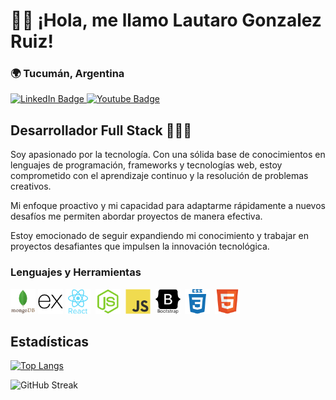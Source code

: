 <h1>👋🏻 ¡Hola, me llamo Lautaro Gonzalez Ruiz!</h1>
<h3>🌍 Tucumán, Argentina</h3>
   <a href="https://www.linkedin.com/in/lautagruiz/">
      <img src="https://img.shields.io/badge/LinkedIn-blue?style=for-the-badge&logo=linkedin&logoColor=white" alt="LinkedIn Badge"/>
  </a> 
  <a href="mailto:lautawork@gmail.com">
    <img src="https://img.shields.io/badge/gmail-red?style=for-the-badge&logo=gmail&logoColor=white" alt="Youtube Badge"/>
  </a>
  <h2>Desarrollador Full Stack 👨🏻‍💻</h2>
  <p>Soy apasionado por la tecnología. Con una sólida base de conocimientos en lenguajes de programación, frameworks y tecnologías web, estoy comprometido con el aprendizaje continuo y la resolución de problemas creativos. </p>
  <p>Mi enfoque proactivo y mi capacidad para adaptarme rápidamente a nuevos desafíos me permiten abordar proyectos de manera efectiva. </p>
  <p>Estoy emocionado de seguir expandiendo mi conocimiento y trabajar en proyectos desafiantes que impulsen la innovación tecnológica.</p>
  <h3>Lenguajes y Herramientas</h3> 
  <div>
      <img src="https://github.com/devicons/devicon/blob/master/icons/mongodb/mongodb-original-wordmark.svg" title="Git" **alt="Git" width="40" height="40"/>
     <img src="https://github.com/devicons/devicon/blob/master/icons/express/express-original.svg" title="Git" **alt="Git" width="40" height="40"/>
  <img src="https://github.com/devicons/devicon/blob/master/icons/react/react-original-wordmark.svg" title="React" alt="React" width="40" height="40"/>&nbsp;
  <img src="https://github.com/devicons/devicon/blob/master/icons/nodejs/nodejs-original.svg" title="NodeJS" alt="NodeJS" width="40" height="40"/>&nbsp;
  <img src="https://github.com/devicons/devicon/blob/master/icons/javascript/javascript-original.svg" title="JavaScript" alt="JavaScript" width="40" height="40"/>&nbsp;
     <img src="https://github.com/devicons/devicon/blob/master/icons/bootstrap/bootstrap-plain-wordmark.svg"  title="CSS3" alt="CSS" width="40" height="40"/>&nbsp;
    <img src="https://github.com/devicons/devicon/blob/master/icons/css3/css3-plain-wordmark.svg"  title="CSS3" alt="CSS" width="40" height="40"/>&nbsp;
  <img src="https://github.com/devicons/devicon/blob/master/icons/html5/html5-original.svg" title="HTML5" alt="HTML" width="40" height="40"/>&nbsp;
</div>

<h2>Estadísticas</h2>

[![Top Langs](https://github-readme-stats.vercel.app/api/top-langs/?username=LautaroGruiz&layout=compact&theme=vision-friendly-dark)](https://github.com/LautaroGruiz/github-readme-stats)

![GitHub Streak](https://github-readme-streak-stats.herokuapp.com?user=LautaroGruiz&theme=dark)
